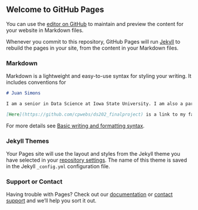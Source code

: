 ## Welcome to GitHub Pages

You can use the [editor on GitHub](https://github.com/Giltbuckle3/Giltbuckle3/edit/gh-pages/index.md) to maintain and preview the content for your website in Markdown files.

Whenever you commit to this repository, GitHub Pages will run [Jekyll](https://jekyllrb.com/) to rebuild the pages in your site, from the content in your Markdown files.

### Markdown

Markdown is a lightweight and easy-to-use syntax for styling your writing. It includes conventions for

```markdown
# Juan Simons

I am a senior in Data Science at Iowa State University. I am also a part of Air Force ROTC with the hopes of graduating and commissioning into the US Air Force. My expected graduation date in spring 2023. I have completed Data Science 201,202,301; Computer Science 227,228,230 and currently taking 363; Stats 101,301, and currently taking 471. I currently have a 3.14 GPA. 

[Here](https://github.com/cpwebs/ds202_finalproject) is a link to my favorite project I worked on. It was a final project for DS 202 and it was focused on finding out factors in each state that would increase or decrease the number of accidents that would occur in each state depending on time of day, time of year, precipitation, etc...


```

For more details see [Basic writing and formatting syntax](https://docs.github.com/en/github/writing-on-github/getting-started-with-writing-and-formatting-on-github/basic-writing-and-formatting-syntax).

### Jekyll Themes

Your Pages site will use the layout and styles from the Jekyll theme you have selected in your [repository settings](https://github.com/Giltbuckle3/Giltbuckle3/settings/pages). The name of this theme is saved in the Jekyll `_config.yml` configuration file.

### Support or Contact

Having trouble with Pages? Check out our [documentation](https://docs.github.com/categories/github-pages-basics/) or [contact support](https://support.github.com/contact) and we’ll help you sort it out.
